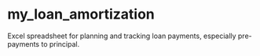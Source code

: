 # my_loan_amortization
Excel spreadsheet for planning and tracking loan payments, especially pre-payments to principal.
